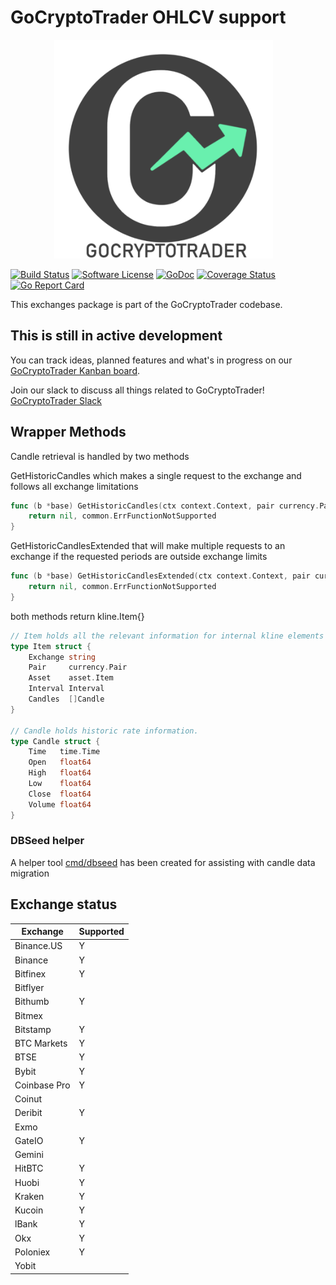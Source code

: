 # GoCryptoTrader OHLCV support

<img src="/docs/assets/page-logo.png" width="350px" height="350px" hspace="70">

[![Build Status](https://github.com/thrasher-corp/gocryptotrader/actions/workflows/tests.yml/badge.svg?branch=master)](https://github.com/thrasher-corp/gocryptotrader/actions/workflows/tests.yml)
[![Software License](https://img.shields.io/badge/License-MIT-orange.svg?style=flat-square)](https://github.com/thrasher-corp/gocryptotrader/blob/master/LICENSE)
[![GoDoc](https://godoc.org/github.com/thrasher-corp/gocryptotrader?status.svg)](https://godoc.org/github.com/thrasher-corp/gocryptotrader/exchanges)
[![Coverage Status](https://codecov.io/gh/thrasher-corp/gocryptotrader/graph/badge.svg?token=41784B23TS)](https://codecov.io/gh/thrasher-corp/gocryptotrader)
[![Go Report Card](https://goreportcard.com/badge/github.com/thrasher-corp/gocryptotrader)](https://goreportcard.com/report/github.com/thrasher-corp/gocryptotrader)

This exchanges package is part of the GoCryptoTrader codebase.

## This is still in active development

You can track ideas, planned features and what's in progress on our [GoCryptoTrader Kanban board](https://github.com/orgs/thrasher-corp/projects/3).

Join our slack to discuss all things related to GoCryptoTrader! [GoCryptoTrader Slack](https://join.slack.com/t/gocryptotrader/shared_invite/zt-38z8abs3l-gH8AAOk8XND6DP5NfCiG_g)

## Wrapper Methods

Candle retrieval is handled by two methods 


GetHistoricCandles which makes a single request to the exchange and follows all exchange limitations
```go
func (b *base) GetHistoricCandles(ctx context.Context, pair currency.Pair, a asset.Item, interval kline.Interval, start, end time.Time) (*kline.Item, error) {
	return nil, common.ErrFunctionNotSupported
}
```

GetHistoricCandlesExtended that will make multiple requests to an exchange if the requested periods are outside exchange limits
```go
func (b *base) GetHistoricCandlesExtended(ctx context.Context, pair currency.Pair, a asset.Item, interval kline.Interval, start, end time.Time) (*kline.Item, error) {
	return nil, common.ErrFunctionNotSupported
}
```

both methods return kline.Item{} 

```go
// Item holds all the relevant information for internal kline elements
type Item struct {
	Exchange string
	Pair     currency.Pair
	Asset    asset.Item
	Interval Interval
	Candles  []Candle
}

// Candle holds historic rate information.
type Candle struct {
	Time   time.Time
	Open   float64
	High   float64
	Low    float64
	Close  float64
	Volume float64
}
```

### DBSeed helper

A helper tool [cmd/dbseed](../cmd/dbseed/README.md) has been created for assisting with candle data migration 

## Exchange status
| Exchange       | Supported   | 
|----------------|-------------|
| Binance.US	 | Y		   | 
| Binance        | Y           | 
| Bitfinex       | Y           | 
| Bitflyer       |             | 
| Bithumb        | Y           | 
| Bitmex         |             |        
| Bitstamp       | Y           | 
| BTC Markets    | Y           | 
| BTSE           | Y           |      
| Bybit          | Y           | 
| Coinbase Pro   | Y           |
| Coinut         |             |
| Deribit        | Y            |         
| Exmo           |             |
| GateIO         | Y           |
| Gemini         |             |
| HitBTC         | Y           |     
| Huobi          | Y           |              
| Kraken         | Y           |
| Kucoin         | Y           |                 
| lBank          | Y           |                
| Okx            | Y           |         
| Poloniex       | Y           |          
| Yobit          |             |           
